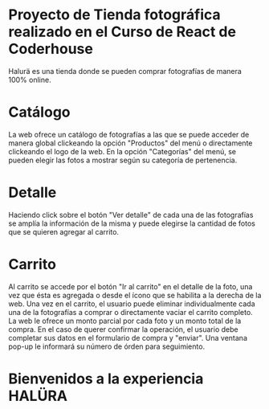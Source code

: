 # Proyecto de Tienda fotográfica realizado en el Curso de React de Coderhouse

Halurä es una tienda donde se pueden comprar fotografías de manera 100% online.

# Catálogo
La web ofrece un catálogo de fotografías a las que se puede acceder de manera global clickeando la opción "Productos" del menú o directamente clickeando el logo de la web.
En la opción "Categorías" del menú, se pueden elegir las fotos a mostrar según su categoría de pertenencia.

# Detalle
Haciendo click sobre el botón "Ver detalle" de cada una de las fotografías se amplía la información de la misma y puede elegirse la cantidad de fotos que se quieren agregar al carrito.

# Carrito
Al carrito se accede por el botón "Ir al carrito" en el detalle de la foto, una vez que ésta es agregada o desde el ícono que se habilita a la derecha de la web.
Una vez en el carrito, el usuario puede eliminar individualmente cada una de la fotografías a comprar o directamente vaciar el carrito completo.
La web le ofrece un monto parcial por cada foto y un monto total de la compra.
En el caso de querer confirmar la operación, el usuario debe completar sus datos en el formulario de compra y "enviar".
Una ventana pop-up le informará su número de órden para seguimiento.

# Bienvenidos a la experiencia HALÜRA


